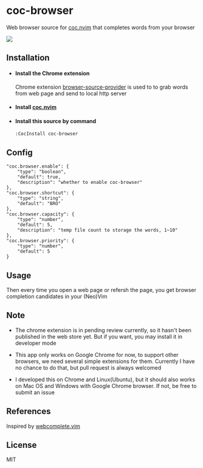 # coc-browser

Web browser source for [coc.nvim](https://github.com/neoclide/coc.nvim) that completes words from your browser

![](https://user-images.githubusercontent.com/20282795/58379943-f61ae080-7fdc-11e9-98f7-575214fd1a48.gif)

## Installation

- #### Install the Chrome extension

    Chrome extension [browser-source-provider]() is used to to grab words from web page and send to local http server


- #### Install [coc.nvim](https://github.com/neoclide/coc.nvim)

- #### Install this source by command

    ```
    :CocInstall coc-browser
    ```

## Config

```jsonc
"coc.browser.enable": {
    "type": "boolean",
    "default": true,
    "description": "whether to enable coc-browser"
},
"coc.browser.shortcut": {
    "type": "string",
    "default": "BRO"
},
"coc.browser.capacity": {
    "type": "number",
    "default": 5,
    "description": "temp file count to storage the words, 1~10"
},
"coc.browser.priority": {
    "type": "number",
    "default": 5
}
```


## Usage

Then every time you open a web page or refersh the page, you get browser completion candidates in your (Neo)Vim

## Note

- The chrome extension is in pending review currently, so it hasn't been published in the web store yet. 
    But if you want, you may install it in developer mode

- This app only works on Google Chrome for now, to support other browsers, we need several simple extensions for them. Currently I have no chance to do that, but pull request is always welcomed

- I developed this on Chrome and Linux(Ubuntu), but it should also works on Mac OS and Windows with Google Chrome browser. If not, be free to submit an issue

## References

Inspired by [webcomplete.vim](https://github.com/thalesmello/webcomplete.vim)

## License

MIT
